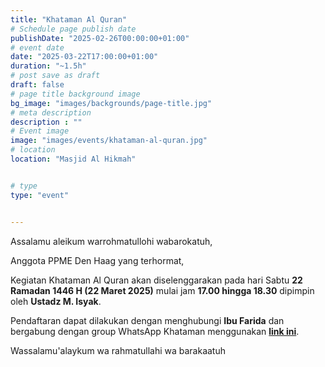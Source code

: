 ```yaml
---
title: "Khataman Al Quran"
# Schedule page publish date
publishDate: "2025-02-26T00:00:00+01:00"
# event date
date: "2025-03-22T17:00:00+01:00"
duration: "~1.5h"
# post save as draft
draft: false
# page title background image
bg_image: "images/backgrounds/page-title.jpg"
# meta description
description : ""
# Event image
image: "images/events/khataman-al-quran.jpg"
# location
location: "Masjid Al Hikmah"


# type
type: "event"


---
```


Assalamu aleikum warrohmatullohi wabarokatuh,

Anggota PPME Den Haag yang terhormat,


Kegiatan Khataman Al Quran akan diselenggarakan pada hari Sabtu **22 Ramadan 1446 H (22 Maret 2025)** mulai jam **17.00 hingga 18.30** dipimpin oleh **Ustadz M. Isyak**.

Pendaftaran dapat dilakukan dengan menghubungi **Ibu Farida** dan bergabung dengan group WhatsApp Khataman menggunakan [**link ini**](https://chat.whatsapp.com/HSUSc5oxcoFLfh3DTjcH22).




Wassalamu'alaykum wa rahmatullahi wa barakaatuh
